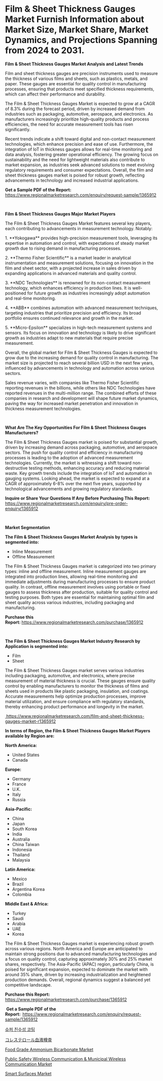 <p><h1>Film & Sheet Thickness Gauges Market Furnish Information about Market Size, Market Share, Market Dynamics, and Projections Spanning from 2024 to 2031.</h1></p><p><strong>Film & Sheet Thickness Gauges Market Analysis and Latest Trends</strong></p>
<p><p>Film and sheet thickness gauges are precision instruments used to measure the thickness of various films and sheets, such as plastics, metals, and paper. These gauges are essential for quality control in manufacturing processes, ensuring that products meet specified thickness requirements, which can affect their performance and durability.</p><p>The Film & Sheet Thickness Gauges Market is expected to grow at a CAGR of 8.3% during the forecast period, driven by increased demand from industries such as packaging, automotive, aerospace, and electronics. As manufacturers increasingly prioritize high-quality products and process efficiencies, the need for accurate measurement tools has risen significantly. </p><p>Recent trends indicate a shift toward digital and non-contact measurement technologies, which enhance precision and ease of use. Furthermore, the integration of IoT in thickness gauges allows for real-time monitoring and data analysis, fostering greater operational efficiency. The growing focus on sustainability and the need for lightweight materials also contribute to market expansion, as industries seek advanced solutions to meet evolving regulatory requirements and consumer expectations. Overall, the film and sheet thickness gauges market is poised for robust growth, reflecting advancements in technology and increased industrial applications.</p></p>
<p><strong>Get a Sample PDF of the Report:&nbsp;</strong> <a href="https://www.regionalmarketresearch.com/enquiry/request-sample/1365912">https://www.regionalmarketresearch.com/enquiry/request-sample/1365912</a></p>
<p>&nbsp;</p>
<p><strong>Film & Sheet Thickness Gauges Major Market Players</strong></p>
<p><p>The Film & Sheet Thickness Gauges Market features several key players, each contributing to advancements in measurement technology. Notably:</p><p>1. **Yokogawa** provides high-precision measurement tools, leveraging its expertise in automation and control, with expectations of steady market growth due to rising demand in manufacturing processes.</p><p>2. **Thermo Fisher Scientific** is a market leader in analytical instrumentation and measurement solutions, focusing on innovation in the film and sheet sector, with a projected increase in sales driven by expanding applications in advanced materials and quality control.</p><p>3. **NDC Technologies** is renowned for its non-contact measurement technology, which enhances efficiency in production lines. It is well-positioned for future growth as industries increasingly adopt automation and real-time monitoring.</p><p>4. **ABB** combines automation with advanced measurement techniques, targeting industries that prioritize precision and efficiency. Its broad portfolio ensures continued relevance and growth in the market.</p><p>5. **Micro-Epsilon** specializes in high-tech measurement systems and sensors. Its focus on innovation and technology is likely to drive significant growth as industries adapt to new materials that require precise measurement.</p><p>Overall, the global market for Film & Sheet Thickness Gauges is expected to grow due to the increasing demand for quality control in manufacturing. The market size is projected to reach several billion USD in the next few years, influenced by advancements in technology and automation across various sectors. </p><p>Sales revenue varies, with companies like Thermo Fisher Scientific reporting revenues in the billions, while others like NDC Technologies have reported revenues in the multi-million range. The combined efforts of these companies in research and development will shape future market dynamics, paving the way for increased market penetration and innovation in thickness measurement technologies.</p></p>
<p>&nbsp;</p>
<p><strong>What Are The Key Opportunities For Film & Sheet Thickness Gauges Manufacturers?</strong></p>
<p><p>The Film & Sheet Thickness Gauges market is poised for substantial growth, driven by increasing demand across packaging, automotive, and aerospace sectors. The push for quality control and efficiency in manufacturing processes is leading to the adoption of advanced measurement technologies. Currently, the market is witnessing a shift toward non-destructive testing methods, enhancing accuracy and reducing material waste. Key growth trends include the integration of IoT and automation in gauging systems. Looking ahead, the market is expected to expand at a CAGR of approximately 6-8% over the next five years, supported by technological advancements and growing regulatory standards.</p></p>
<p><strong>Inquire or Share Your Questions If Any Before Purchasing This Report:</strong> <a href="https://www.regionalmarketresearch.com/enquiry/pre-order-enquiry/1365912">https://www.regionalmarketresearch.com/enquiry/pre-order-enquiry/1365912</a></p>
<p>&nbsp;</p>
<p><strong>Market Segmentation</strong></p>
<p><strong>The Film & Sheet Thickness Gauges Market Analysis by types is segmented into:</strong></p>
<p><ul><li>Inline Measurement</li><li>Offline Measurement</li></ul></p>
<p><p>The Film & Sheet Thickness Gauges market is categorized into two primary types: inline and offline measurement. Inline measurement gauges are integrated into production lines, allowing real-time monitoring and immediate adjustments during manufacturing processes to ensure product quality. In contrast, offline measurement involves using portable or fixed gauges to assess thickness after production, suitable for quality control and testing purposes. Both types are essential for maintaining optimal film and sheet quality across various industries, including packaging and manufacturing.</p></p>
<p><strong>Purchase this Report:&nbsp;</strong><a href="https://www.regionalmarketresearch.com/purchase/1365912">https://www.regionalmarketresearch.com/purchase/1365912</a></p>
<p>&nbsp;</p>
<p><strong>The Film & Sheet Thickness Gauges Market Industry Research by Application is segmented into:</strong></p>
<p><ul><li>Film</li><li>Sheet</li></ul></p>
<p><p>The Film & Sheet Thickness Gauges market serves various industries including packaging, automotive, and electronics, where precise measurement of material thickness is crucial. These gauges ensure quality control by enabling manufacturers to monitor the thickness of films and sheets used in products like plastic packaging, insulation, and coatings. Accurate measurements help optimize production processes, improve material utilization, and ensure compliance with regulatory standards, thereby enhancing product performance and longevity in the market.</p></p>
<p><a href="https://www.regionalmarketresearch.com/film-and-sheet-thickness-gauges-market-r1365912">&nbsp;https://www.regionalmarketresearch.com/film-and-sheet-thickness-gauges-market-r1365912</a></p>
<p><strong>In terms of Region, the Film & Sheet Thickness Gauges Market Players available by Region are:</strong></p>
<p>
    <p> <strong> North America: </strong>
        <ul>
            <li>United States</li>
            <li>Canada</li>
        </ul>
        </p> 
    <p> <strong> Europe: </strong>
        <ul>
            <li>Germany</li>
            <li>France</li>
            <li>U.K.</li>
            <li>Italy</li>
            <li>Russia</li>
        </ul>
        </p> 
    <p> <strong> Asia-Pacific: </strong>
        <ul>
            <li>China</li>
            <li>Japan</li>
            <li>South Korea</li>
            <li>India</li>
            <li>Australia</li>
            <li>China Taiwan</li>
            <li>Indonesia</li>
            <li>Thailand</li>
            <li>Malaysia</li>
        </ul>
        </p> 
    <p> <strong> Latin America: </strong>
        <ul>
            <li>Mexico</li>
            <li>Brazil</li>
            <li>Argentina Korea</li>
            <li>Colombia</li>
        </ul>
        </p> 
    <p> <strong> Middle East & Africa: </strong>
        <ul>
            <li>Turkey</li>
            <li>Saudi</li>
            <li>Arabia</li>
            <li>UAE</li>
            <li>Korea</li>
        </ul>
    </p>
    </p>
<p><p>The Film & Sheet Thickness Gauges market is experiencing robust growth across various regions. North America and Europe are anticipated to maintain strong positions due to advanced manufacturing technologies and a focus on quality control, capturing approximately 30% and 25% market shares, respectively. The Asia-Pacific (APAC) region, particularly China, is poised for significant expansion, expected to dominate the market with around 35% share, driven by increasing industrialization and heightened production demands. Overall, regional dynamics suggest a balanced yet competitive landscape.</p></p>
<p><strong>Purchase this Report: </strong><a href="https://www.regionalmarketresearch.com/purchase/1365912">https://www.regionalmarketresearch.com/purchase/1365912</a></p>
<p>&nbsp;<strong>Get a Sample PDF of the Report:&nbsp;&nbsp;</strong><a href="https://www.regionalmarketresearch.com/enquiry/request-sample/1365912">https://www.regionalmarketresearch.com/enquiry/request-sample/1365912</a></p>
<p><strong></strong></p>
<p><p><a href="https://medium.com/@zolajenkins98/%EC%B4%88%EA%B3%A0%EC%9C%A0%EC%88%98-%EC%BD%94%ED%8C%85-%EC%8B%9C%EC%9E%A5-%EA%B7%9C%EB%AA%A8-%EC%84%B1%EC%9E%A5-%EC%B6%94%EC%84%B8-%ED%86%B5%EA%B3%84-%EB%B0%8F-%EC%98%88%EC%B8%A1-2024-2031-c6b4cc8e84bd?postPublishedType=repub">슈퍼 친수성 코팅</a></p><p><a href="https://medium.com/@monserrateklfnsch/%E3%82%B3%E3%83%AC%E3%82%B9%E3%83%86%E3%83%AD%E3%83%BC%E3%83%AB%E8%A1%80%E6%B6%B2%E6%A4%9C%E6%9F%BB%E5%B8%82%E5%A0%B4%E3%81%AE%E6%A6%82%E8%A6%B3-2024%E5%B9%B4%E3%81%8B%E3%82%892031%E5%B9%B4%E3%81%BE%E3%81%A7%E3%81%AE%E3%82%B0%E3%83%AD%E3%83%BC%E3%83%90%E3%83%AB%E5%B8%82%E5%A0%B4%E3%81%AE%E3%83%88%E3%83%AC%E3%83%B3%E3%83%89%E3%81%A8%E5%B0%86%E6%9D%A5%E3%81%AE%E5%B1%95%E6%9C%9B-c6c15c1758f5?postPublishedType=repub">コレステロール血液検査</a></p><p><a href="https://github.com/JakirUddin651/Market-Research-Report-List-1/blob/main/food-grade-ammonium-bicarbonate-market.md">Food Grade Ammonium Bicarbonate Market</a></p><p><a href="https://medium.com/@grarrity46/global-perspectives-on-public-safety-wireless-communication-municipal-wireless-communication-4cffafabf205">Public Safety Wireless Communication & Municipal Wireless Communication Market</a></p><p><a href="https://www.linkedin.com/pulse/smart-surfaces-market-insights-product-type-application-trends-ncy5f">Smart Surfaces Market</a></p></p>